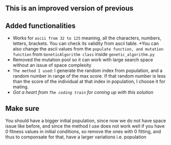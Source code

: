 ## This is an improved version of previous
## Added functionalities
* Works for `ascii from 32 to 125` meaning, all the characters, numbers, letters, brackets. You can check its validity from ascii table. 
*You can also change the ascii values from the `populate function, and mutation function` from `GeneticAlgorithm class` inside `genetic_algorithm.py`
* Removed the mutation pool so it can work with large search space without an issue of space complexity
* `The method I used`: I generate the random index from population, and a random number in range of the max score. If that random number is less than the score of the individual at that index in population, I choose it for mating.
* *Got a heart from `The coding train` for coming up with this solution*

## Make sure
You should have a bigger initial population, since now we do not have space issue like before, and since the method I use does not work well if you have 0 fitness values in initial conditions, so remove the ones with 0 fitting, and thus to componsate for that, have a larger variations i.e. population
